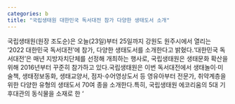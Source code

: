 ```yaml
---
categories: b
title: "국립생태원 대한민국 독서대전 참가 다양한 생태도서 소개"
---
```

국립생태원(원장 조도순)은 오늘(23일)부터 25일까지 강원도 원주시에서 열리는 ‘2022 대한민국 독서대전’에 참가, 다양한 생태도서를 소개한다고 밝혔다.‘대한민국 독서대전’은 매년 지방자치단체를 선정해 개최하는 행사로, 국립생태원은 생태문화 확산을 위해 2016년부터 꾸준히 참가하고 있다.국립생태원은 이번 독서대전에서 생태놀이·미술책, 생태정보동화, 생태교양서, 점자·수어영상도서 등 영유아부터 전문가, 취약계층을 위한 다양한 유형의 생태도서 70여 종을 소개한다.특히, 국립생태원 에코리움의 5대 기후대관의 동식물을 소재로 한 ‘